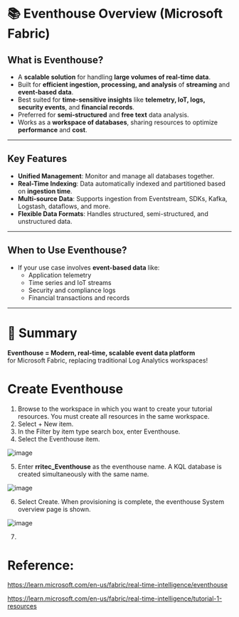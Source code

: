 # 📚 Eventhouse Overview (Microsoft Fabric)

## What is Eventhouse?
- A **scalable solution** for handling **large volumes of real-time data**.
- Built for **efficient ingestion, processing, and analysis** of **streaming** and **event-based data**.
- Best suited for **time-sensitive insights** like **telemetry, IoT, logs, security events**, and **financial records**.
- Preferred for **semi-structured** and **free text** data analysis.
- Works as a **workspace of databases**, sharing resources to optimize **performance** and **cost**.

---

## Key Features
- **Unified Management**: Monitor and manage all databases together.
- **Real-Time Indexing**: Data automatically indexed and partitioned based on **ingestion time**.
- **Multi-source Data**: Supports ingestion from Eventstream, SDKs, Kafka, Logstash, dataflows, and more.
- **Flexible Data Formats**: Handles structured, semi-structured, and unstructured data.

---

## When to Use Eventhouse?
- If your use case involves **event-based data** like:
  - Application telemetry
  - Time series and IoT streams
  - Security and compliance logs
  - Financial transactions and records

---


# 🎁 Summary
**Eventhouse = Modern, real-time, scalable event data platform**  
for Microsoft Fabric, replacing traditional Log Analytics workspaces!


# Create Eventhouse
1. Browse to the workspace in which you want to create your tutorial resources. You must create all resources in the same workspace.
2. Select + New item.
3. In the Filter by item type search box, enter Eventhouse.
4. Select the Eventhouse item.

![image](https://github.com/user-attachments/assets/37360f35-4107-4fcc-9725-e05494332cc4)

5. Enter **rritec_Eventhouse** as the eventhouse name. A KQL database is created simultaneously with the same name.

![image](https://github.com/user-attachments/assets/33f7b5cb-0f67-47e7-9060-e7d4014d4034)

6. Select Create. When provisioning is complete, the eventhouse System overview page is shown.

![image](https://github.com/user-attachments/assets/9d3e723a-d6a7-4e2a-83a5-786fcfcdec50)

7. 

# Reference:

https://learn.microsoft.com/en-us/fabric/real-time-intelligence/eventhouse

https://learn.microsoft.com/en-us/fabric/real-time-intelligence/tutorial-1-resources


